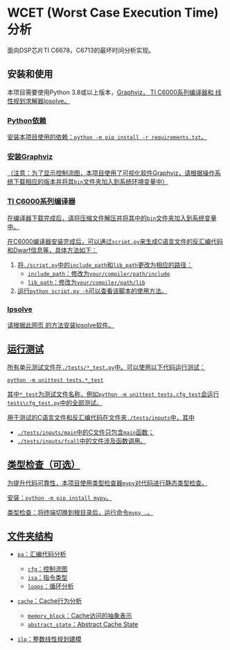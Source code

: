 # WCET (Worst Case Execution Time) 分析
面向DSP芯片TI C6678，C6713的最坏时间分析实现。

## 安装和使用
本项目需要使用Python 3.8或以上版本，<u>[Graphviz](https://graphviz.org/)<u>，
[TI C6000系列编译器](https://www.ti.com/tool/C6000-CGT)</u>和
线性规划求解器<u>[lpsolve](https://sourceforge.net/projects/lpsolve/files/lpsolve/5.5.2.11/lp_solve_5.5.2.11_exe_win64.zip/download)</u>。

### Python依赖
安装本项目使用的依赖：`python -m pip install -r requirements.txt`。

### 安装Graphviz
（注意：为了显示控制流图，本项目使用了可视化软件<u>[Graphviz](https://graphviz.org/)</u>，请根据操作系统<u>[下载](https://graphviz.org/download/)</u>相应的版本并将其`bin`文件夹加入到系统环境变量中）


### TI C6000系列编译器
在编译器下载完成后，请将压缩文件解压并将其中的`bin`文件夹加入到系统变量中。

在C6000编译器安装完成后，可以通过`script.py`来生成C语言文件的反汇编代码和Dwarf信息等，具体方法如下：
1. 将`./script.py`中的`include_path`和`lib_path`更改为相应的路径：
   - `include_path`：修改为`your/compiler/path/include`
   - `lib_path`：修改为`your/compiler/path/lib`
2. 运行`python script.py -h`可以查看该脚本的使用方法。

### lpsolve
请根据此[网页](https://sites.math.washington.edu/~conroy/m381-general/lpsolveHowToPC/runningLPsolveCommandLineWindows.htm)
的方法安装lpsolve软件。


## 运行测试
所有单元测试文件在`./tests/*_test.py`中。可以使用以下代码运行测试：

`python -m unittest tests.*_test`

其中`*_test`为测试文件名称，例如`python -m unittest tests.cfg_test`会运行`tests\cfg_test.py`中的全部测试。

用于测试的C语言文件和反汇编代码在文件夹`./tests/inputs`中，其中
- `./tests/inputs/main`中的C文件只包含`main`函数；
- `./tests/inputs/fcall`中的文件涉及函数调用。


## 类型检查（可选）
为提升代码可靠性，本项目使用类型检查器<u>[`mypy`](http://mypy-lang.org/)</u>对代码进行静态类型检查。

安装：`python -m pip install mypy`。

类型检查：将终端切换到根目录后，运行命令`mypy .`。

## 文件夹结构
- `pa`：汇编代码分析
  - `cfg`：控制流图
  - `isa`：指令类型
  - `loops`：循环分析

- `cache`：Cache行为分析
  - `memory_block`：Cache访问的抽象表示
  - `abstract_state`：Abstract Cache State

- `ilp`：整数线性规划建模

